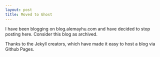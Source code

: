 ```yaml
---
layout: post
title: Moved to Ghost 
---
```


I have been blogging on blog.alemayhu.com and have decided to stop posting here.
Consider this blog as archived.

Thanks to the Jekyll creators, which have made it easy to host a blog via Github
Pages.
